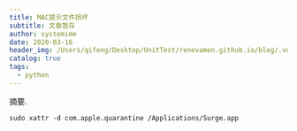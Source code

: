 ```yaml
---
title: MAC提示文件损坏
subtitle: 文章暂存
author: systemime
date: 2020-03-16
header_img: /Users/qifeng/Desktop/UnitTest/renovamen.github.io/blog/.vuepress/public/img/in-post/header/8.jpg
catalog: true
tags:
  - python
---
```

摘要.

<!-- more -->


```shell
sudo xattr -d com.apple.quarantine /Applications/Surge.app
```


